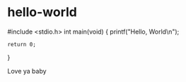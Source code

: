 hello-world
===========
#include <stdio.h>
int main(void)
{
    printf("Hello, World\n");
    
    return 0;
}

Love ya baby
